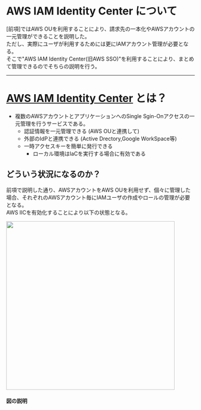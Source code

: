 # AWS IAM Identity Center について
[前項]ではAWS OUを利用することにより、請求先の一本化やAWSアカウントの一元管理ができることを説明した。   
ただし、実際にユーザが利用するためには更にIAMアカウント管理が必要となる。  
そこで"AWS IAM Identity Center(旧AWS SSO)"を利用することにより、まとめて管理できるのでそちらの説明を行う。

---

# [AWS IAM Identity Center](https://docs.aws.amazon.com/ja_jp/singlesignon/latest/userguide/what-is.html) とは？
- 複数のAWSアカウントとアプリケーションへのSingle Sgin-Onアクセスの一元管理を行うサービスである。
  - 認証情報を一元管理できる (AWS OUと連携して)
  - 外部のIdPと連携できる (Active Drectory,Google WorkSpace等)
  - 一時アクセスキーを簡単に発行できる
     - ローカル環境はIaCを実行する場合に有効である

## どういう状況になるのか？
前項で説明した通り、AWSアカウントをAWS OUを利用せず、個々に管理した場合、それぞれのAWSアカウント毎にIAMユーザの作成やロールの管理が必要となる。   
AWS IICを有効化することにより以下の状態となる。

<img src="https://github.com/YoichiSoma/sites/assets/125415634/b148e99a-ce90-4bbe-a203-ab41257032ab" width="450">

#### 図の説明
